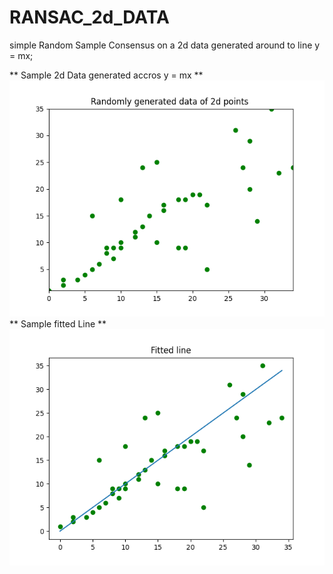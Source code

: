 # RANSAC_2d_DATA
simple Random Sample Consensus on a 2d data generated around to line y = mx;

** Sample 2d Data generated accros y = mx **
![2D data](https://github.com/dhaval491/RANSAC_2d_DATA/blob/main/Ransac_scattered_data.png)
** Sample fitted Line **
![RANSAC curve fit](https://github.com/dhaval491/RANSAC_2d_DATA/blob/main/Ransac_Fitted_line.png)
